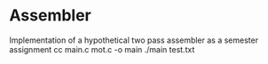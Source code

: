 # Assembler
Implementation of a hypothetical two pass assembler as a semester assignment
cc main.c mot.c -o main
./main test.txt
